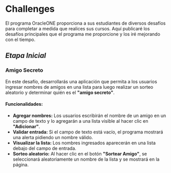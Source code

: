 # Challenges
El programa OracleONE proporciona a sus estudiantes de diversos desafíos para completar a medida que realices sus cursos.
Aquí publicaré los desafíos principales que el programa me proporcione y los iré mejorando con el tiempo.

## ***Etapa Inicial***
### Amigo Secreto
En este desafío, desarrollarás una aplicación que permita a los usuarios ingresar nombres de amigos en una lista para luego realizar un sorteo aleatorio y determinar quién es el **"amigo secreto"**.
#### Funcionalidades:
-   **Agregar nombres:** Los usuarios escribirán el nombre de un amigo en un campo de texto y lo agregarán a una lista visible al hacer clic en **"Adicionar"**.
-   **Validar entrada:** Si el campo de texto está vacío, el programa mostrará una alerta pidiendo un nombre válido.
-   **Visualizar la lista:** Los nombres ingresados aparecerán en una lista debajo del campo de entrada.
-   **Sorteo aleatorio:** Al hacer clic en el botón **"Sortear Amigo"**, se seleccionará aleatoriamente un nombre de la lista y se mostrará en la página.
<!--stackedit_data:
eyJoaXN0b3J5IjpbLTk2NDI3OTg3MiwtMTU0OTMxNTkzNl19
-->